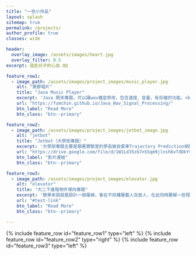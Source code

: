 ```yaml
---
title: "一些小作品"
layout: splash
sitemap: true
permalink: /projects/
author_profile: true
classes: wide

header:
  overlay_image: /assets/images/heart.jpg
  overlay_filter: 0.5
excerpt: 這些日子的心血 QQ

feature_row1:
  - image_path: /assets/images/project_images/music_player.jpg
    alt: "黑膠唱片"
    title: "Java Music Player"
    excerpt: 'Java 期末專題，可以讀wav檔並修改，包含速度、音量，有存檔的功能。<br>還有等化器(equalizer)、和弦辨識等功能。'
    url: "https://fumchin.github.io/Java_Wav_Signal_Processing/"
    btn_label: "Read More"
    btn_class: "btn--primary"

feature_row2:
  - image_path: /assets/images/project_images/jetbot_image.jpg
    alt: "jetbot"
    title: "Jetbot（大學部專題）"
    excerpt: '大學部專題主要是跟著實驗室的學長做自駕車Trajectory Prediction相關的研究。<br>上學期以讀paper比較多，下學期主要利用Nvidia出產的jetbot進行理論的實踐。'
    url: "https://drive.google.com/file/d/1W1Ld35zb7nSSqm9jlnsh6vTdDkYvlkuB/view?usp=sharing"
    btn_label: "影片連結"
    btn_class: "btn--primary"

feature_row3:
  - image_path: /assets/images/project_images/elevator.jpg
    alt: "elevator"
    title: "大二下進階物件導向專題"
    excerpt: '簡單來說就是設計一個電梯，會在不同樓層載人及放人，在此同時要解一些程式題目（CPE那類的）。<br>然後全班比賽，比誰題目解得比較快、誰的電梯演算法最好，最後好像是有到前十這樣吧。'
    url: "#test-link"
    btn_label: "Read More"
    btn_class: "btn--primary"

---
```

{% include feature_row id="feature_row1" type="left" %}
{% include feature_row id="feature_row2" type="right" %}
{% include feature_row id="feature_row3" type="left" %}

<!-- <figure class="half">
  <a href="http://google.com">
    <img src="https://raw.githubusercontent.com/fumchin/myblog/master/assets/images/project_images/music_player.jpg" width="50px" alt="music player" title="music player" >
  </a>
  <a href="http://google.com">
    <img src="https://raw.githubusercontent.com/fumchin/myblog/master/assets/images/project_images/elevator.jpg" width="50px" alt="music player" title="music player" >
  </a>
</figure> -->

